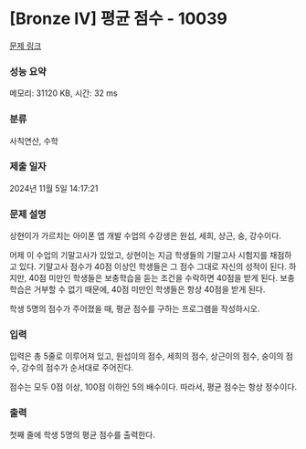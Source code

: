 # [Bronze IV] 평균 점수 - 10039 

[문제 링크](https://www.acmicpc.net/problem/10039) 

### 성능 요약

메모리: 31120 KB, 시간: 32 ms

### 분류

사칙연산, 수학

### 제출 일자

2024년 11월 5일 14:17:21

### 문제 설명

<p>상현이가 가르치는 아이폰 앱 개발 수업의 수강생은 원섭, 세희, 상근, 숭, 강수이다.</p>

<p>어제 이 수업의 기말고사가 있었고, 상현이는 지금 학생들의 기말고사 시험지를 채점하고 있다. 기말고사 점수가 40점 이상인 학생들은 그 점수 그대로 자신의 성적이 된다. 하지만, 40점 미만인 학생들은 보충학습을 듣는 조건을 수락하면 40점을 받게 된다. 보충학습은 거부할 수 없기 때문에, 40점 미만인 학생들은 항상 40점을 받게 된다.</p>

<p>학생 5명의 점수가 주어졌을 때, 평균 점수를 구하는 프로그램을 작성하시오.</p>

### 입력 

 <p>입력은 총 5줄로 이루어져 있고, 원섭이의 점수, 세희의 점수, 상근이의 점수, 숭이의 점수, 강수의 점수가 순서대로 주어진다.</p>

<p>점수는 모두 0점 이상, 100점 이하인 5의 배수이다. 따라서, 평균 점수는 항상 정수이다. </p>

### 출력 

 <p>첫째 줄에 학생 5명의 평균 점수를 출력한다.</p>

